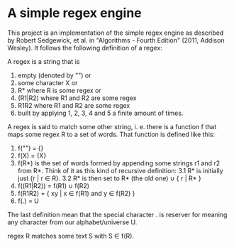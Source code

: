 A simple regex engine
=====================

This project is an implementation of the simple regex engine as described by
Robert Sedgewick, et al. in "Algorithms - Fourth Edition"
(2011, Addison Wesley). It follows the following definition of a regex:

A regex is a string that is

1. empty (denoted by "") or
2. some character X or
3. R* where R is some regex or
4. (R1|R2) where R1 and R2 are some regex
5. R1R2 where R1 and R2 are some regex
6. built by applying 1, 2, 3, 4 and 5 a finite amount of times.

A regex is said to match some other string, i. e. there is a function f that
maps some regex R to a set of words. That function is defined like this:

1. f("") = {}
2. f(X) = {X}
3. f(R*) is the set of words formed by appending some strings r1 and r2 from R*. Think of it as this kind of recursive definition:
3.1 R* is initially just {r | r ∈ R}.
3.2 R* is then set to R* (the old one) ∪ { r | R* }
4. f((R1|R2)) = f(R1) ∪ f(R2)
5. f(R1R2) = { xy | x ∈ f(R1) and y ∈ f(R2) }
6. f(.) = U

The last definition mean that the special character . is reserver for meaning
any character from our alphabet/universe U.

regex R matches some text S with S ∈ f(R).

